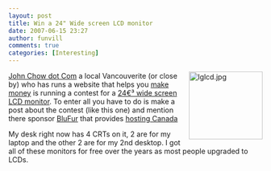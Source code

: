 ```yaml
---
layout: post
title: Win a 24" Wide screen LCD monitor 
date: 2007-06-15 23:27
author: funvill
comments: true
categories: [Interesting]
---
```

<a href="http://www.abluestar.com/blog/wp-content/uploads/2007/06/lglcd.jpg" title="lglcd.jpg"><img src="http://www.abluestar.com/blog/wp-content/uploads/2007/06/lglcd.thumbnail.jpg" alt="lglcd.jpg" align="right" height="135" width="146" /></a><a href="http://www.johnchow.com/">John Chow dot Com</a> a local Vancouverite (or close by) who has runs a website that helps you <a href="http://www.johnchow.com/make-money-online-recommended-money-makers/">make money</a> is running a contest for a <a href="http://www.johnchow.com/evil-blog-contest-win-a-24-wide-screen-lcd-monitor/">24€³ wide screen LCD monitor</a>. To enter all you have to do is make a post about the contest (like this one) and mention there sponsor <a href="http://www.bluefur.com/">BluFur</a> that provides <a href="http://www.bluefur.com/">hosting Canada</a>

My desk right now has 4 CRTs on it, 2 are for my laptop and the other 2 are for my 2nd desktop. I got all of these monitors for free over the years as most people upgraded to LCDs.
